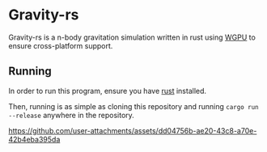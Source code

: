 # Gravity-rs

Gravity-rs is a n-body gravitation simulation written in rust using [WGPU](https://github.com/gfx-rs/wgpu) to ensure cross-platform support.

## Running

In order to run this program, ensure you have [rust](https://doc.rust-lang.org/cargo/getting-started/installation.html) installed.

Then, running is as simple as cloning this repository and running `cargo run --release` anywhere in the repository.

https://github.com/user-attachments/assets/dd04756b-ae20-43c8-a70e-42b4eba395da
